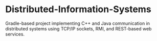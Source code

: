 # Distributed-Information-Systems
Gradle-based project implementing C++ and Java communication in distributed systems using TCP/IP sockets, RMI, and REST-based web services.
